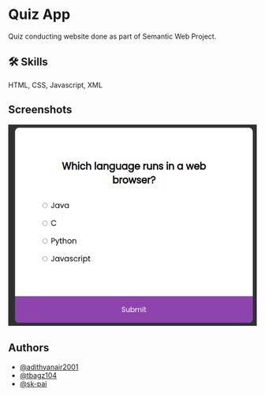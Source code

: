 
# Quiz App

Quiz conducting website done as part of Semantic Web Project.


## 🛠 Skills
HTML, CSS, Javascript, XML



## Screenshots

![App Screenshot](https://github.com/adithyanair2001/Quiz-App/blob/main/Screenshot.png)


## Authors

- [@adithyanair2001](https://www.github.com/octokatherine)
- [@tbagz104](https://github.com/tbagz104)
- [@sk-pai](https://github.com/sk-pai)

